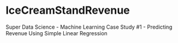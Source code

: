 # IceCreamStandRevenue
Super Data Science - Machine Learning Case Study #1 - Predicting Revenue Using Simple Linear Regression
